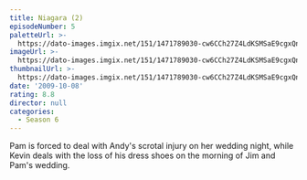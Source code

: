 ```yaml
---
title: Niagara (2)
episodeNumber: 5
paletteUrl: >-
  https://dato-images.imgix.net/151/1471789030-cw6CCh27Z4LdKSMSaE9cgxQnrdJ.jpg?auto=enhance&ch=DPR%2CWidth&palette=json
imageUrl: >-
  https://dato-images.imgix.net/151/1471789030-cw6CCh27Z4LdKSMSaE9cgxQnrdJ.jpg?auto=compress%2Cformat&ch=DPR%2CWidth&w=500
thumbnailUrl: >-
  https://dato-images.imgix.net/151/1471789030-cw6CCh27Z4LdKSMSaE9cgxQnrdJ.jpg?auto=enhance&ch=DPR%2CWidth&fit=crop&fm=jpg&h=280&w=500
date: '2009-10-08'
rating: 8.8
director: null
categories:
  - Season 6
---
```


Pam is forced to deal with Andy's scrotal injury on her wedding night, while Kevin deals with the loss of his dress shoes on the morning of Jim and Pam's wedding.
